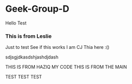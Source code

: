 # Geek-Group-D
Hello Test

### This is from Leslie 
Just to test
See if this works
I am CJ Thia here :()


sdjsgjdkasdshjashdjdash

THIS IS FROM HAZIQ
MY CODE
THIS IS FROM THE MAIN


TEST TEST TEST
